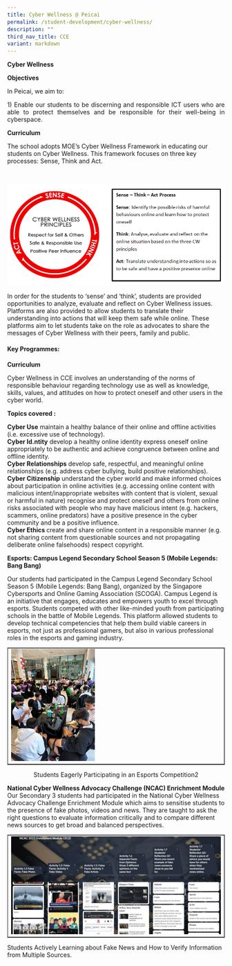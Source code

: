 ```yaml
---
title: Cyber Wellness @ Peicai
permalink: /student-development/cyber-wellness/
description: ""
third_nav_title: CCE
variant: markdown
---
```

<p><b>Cyber Wellness </b></p>
<p><b>Objectives</b></p>
In Peicai, we aim to:
<p></p><p align="justify">1)	Enable our students to be discerning and responsible ICT users who are able to protect themselves and be responsible for their well-being in cyberspace.</p>
<p><b>Curriculum</b></p>
<p>The school adopts MOE’s Cyber Wellness Framework in educating our students on Cyber Wellness. This framework focuses on three key processes: Sense, Think and Act.</p><br>
<p><img src="/images/CyberWellness.png"></p>
<p>In order for the students to ‘sense’ and ‘think’, students are provided opportunities to analyze, evaluate and reflect on Cyber Wellness issues. Platforms are also provided to allow students to translate their understanding into actions that will keep them safe while online. These platforms aim to let students take on the role as advocates to share the messages of Cyber Wellness with their peers, family and public.</p>
<p><b></b></p><h4><b>Key Programmes:</b></h4><p></p>
	<p><b>Curriculum</b></p>
	<p>Cyber Wellness in CCE involves an understanding of the norms of responsible behaviour regarding technology use as well as knowledge, skills, values, and attitudes on how to protect oneself and other users in the cyber world.</p>
	<p><b>Topics covered : </b></p>
	<p><b>Cyber Use</b> maintain a healthy balance of their online and offline activities (i.e. excessive use of technology).<br>
		<b>Cyber Id.ntity</b> develop a healthy online identity express oneself online appropriately to be authentic and achieve congruence between online and offline identity.<br>
	<b>Cyber Relationships</b> develop safe, respectful, and meaningful online relationships (e.g. address cyber bullying, build positive relationships).<br>
<b>Cyber Citizenship</b> understand the cyber world and make informed choices about participation in online activities (e.g. accessing online content with malicious intent/inappropriate websites with content that is violent, sexual or harmful in nature) recognise and protect oneself and others from online risks associated with people who may have malicious intent (e.g. hackers, scammers, online predators) have a positive presence in the cyber community and be a positive influence.<br>
	<b>Cyber Ethics </b> create and share online content in a responsible manner (e.g. not sharing content from questionable sources and not propagating deliberate online falsehoods) respect copyright.<br></p>
<p></p><p><b>Esports: Campus Legend Secondary School Season 5 (Mobile Legends: Bang Bang)</b></p>
Our students had participated in the Campus Legend Secondary School Season 5 (Mobile Legends: Bang Bang), organized by the Singapore Cybersports and Online Gaming Association (SCOGA). Campus Legend is an initiative that engages, educates and empowers youth to excel through esports. Students competed with other like-minded youth from participating schools in the battle of Mobile Legends. This platform allowed students to develop technical competencies that help them build viable careers in esports, not just as professional gamers, but also in various professional roles in the esports and gaming industry.
<table style="border-collapse: collapse; width: 100%;" border="1">
<tbody>
<tr>
<td style="width: 33.3333%;"><img style="width: 40%;" src="/images/esports.jpg"></td>
</tr>
</tbody>
</table>
<p style="text-align: center;">Students Eagerly Participating in an Esports Competition2 </p>
<p><b>National Cyber Wellness Advocacy Challenge (NCAC) Enrichment Module</b><br>
Our Secondary 3 students had participated in the National Cyber Wellness Advocacy Challenge Enrichment Module which aims to sensitise students to the presence of fake photos, videos and news. They are taught to ask the right questions to evaluate information critically and to compare different news sources to get broad and balanced perspectives.</p>
<table style="border-collapse: collapse; width: 100%;" border="1">
<tbody>
<tr>
<td style="width: 60%;"><img style="width: 100%;" src="/images/ncac.jpg"></td>
</tr>
</tbody>
</table>
Students Actively Learning about Fake News and How to Verify Information from Multiple Sources.